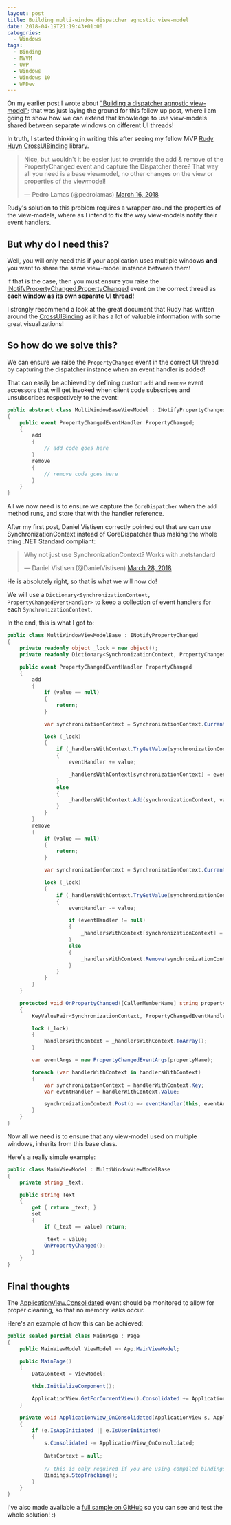 ```yaml
---
layout: post
title: Building multi-window dispatcher agnostic view-model
date: 2018-04-19T21:19:43+01:00
categories:
  - Windows
tags:
  - Binding
  - MVVM
  - UWP
  - Windows
  - Windows 10
  - WPDev
---
```

On my earlier post I wrote about ["Building a dispatcher agnostic view-model"](https://www.pedrolamas.com/2018/03/23/building-a-dispatcher-agnostic-view-model/); that was just laying the ground for this follow up post, where I am going to show how we can extend that knowledge to use view-models shared between separate windows on different UI threads!

In truth, I started thinking in writing this after seeing my fellow MVP [Rudy Huyn](http://www.rudyhuyn.com/) [CrossUIBinding](https://github.com/rudyhuyn/xUIBinding) library.

<blockquote class="twitter-tweet" data-lang="en"><p lang="en" dir="ltr">Nice, but wouldn&#39;t it be easier just to override the add &amp; remove of the PropertyChanged event and capture the Dispatcher there? That way all you need is a base viewmodel, no other changes on the view or properties of the viewmodel!</p>&mdash; Pedro Lamas (@pedrolamas) <a href="https://twitter.com/pedrolamas/status/974710901776535558?ref_src=twsrc%5Etfw">March 16, 2018</a></blockquote>
<script async src="https://platform.twitter.com/widgets.js" charset="utf-8"></script>

Rudy's solution to this problem requires a wrapper around the properties of the view-models, where as I intend to fix the way view-models notify their event handlers.

## But why do I need this?

Well, you will only need this if your application uses multiple windows **and** you want to share the same view-model instance between them!

if that is the case, then you must ensure you raise the [INotifyPropertyChanged.PropertyChanged](https://docs.microsoft.com/en-us/uwp/api/windows.ui.xaml.data.inotifypropertychanged.propertychanged) event on the correct thread as **each window as its own separate UI thread!**

I strongly recommend a look at the great document that Rudy has written around the [CrossUIBinding](https://github.com/rudyhuyn/xUIBinding/blob/master/README.md) as it has a lot of valuable information with some great visualizations!

## So how do we solve this?

We can ensure we raise the `PropertyChanged` event in the correct UI thread by capturing the dispatcher instance when an event handler is added!

That can easily be achieved by defining custom `add` and `remove` event accessors that will get invoked when client code subscribes and unsubscribes respectively to the event:

```csharp
public abstract class MultiWindowBaseViewModel : INotifyPropertyChanged
{
    public event PropertyChangedEventHandler PropertyChanged;
    {
        add
        {
            // add code goes here
        }
        remove
        {
            // remove code goes here
        }
    }
}
```

All we now need is to ensure we capture the `CoreDispatcher` when the `add` method runs, and store that with the handler reference.

After my first post, Daniel Vistisen correctly pointed out that we can use SynchronizationContext instead of CoreDispatcher thus making the whole thing .NET Standard compliant:

<blockquote class="twitter-tweet" data-conversation="none" data-lang="en"><p lang="en" dir="ltr">Why not just use SynchronizationContext? Works with .netstandard</p>&mdash; Daniel Vistisen (@DanielVistisen) <a href="https://twitter.com/DanielVistisen/status/979140409518641152?ref_src=twsrc%5Etfw">March 28, 2018</a></blockquote>
<script async src="https://platform.twitter.com/widgets.js" charset="utf-8"></script>

He is absolutely right, so that is what we will now do!

We will use a `Dictionary<SynchronizationContext, PropertyChangedEventHandler>` to keep a collection of event handlers for each `SynchronizationContext`.

In the end, this is what I got to:

```csharp
public class MultiWindowViewModelBase : INotifyPropertyChanged
{
    private readonly object _lock = new object();
    private readonly Dictionary<SynchronizationContext, PropertyChangedEventHandler> _handlersWithContext = new Dictionary<SynchronizationContext, PropertyChangedEventHandler>();

    public event PropertyChangedEventHandler PropertyChanged
    {
        add
        {
            if (value == null)
            {
                return;
            }

            var synchronizationContext = SynchronizationContext.Current;

            lock (_lock)
            {
                if (_handlersWithContext.TryGetValue(synchronizationContext, out PropertyChangedEventHandler eventHandler))
                {
                    eventHandler += value;

                    _handlersWithContext[synchronizationContext] = eventHandler;
                }
                else
                {
                    _handlersWithContext.Add(synchronizationContext, value);
                }
            }
        }
        remove
        {
            if (value == null)
            {
                return;
            }

            var synchronizationContext = SynchronizationContext.Current;

            lock (_lock)
            {
                if (_handlersWithContext.TryGetValue(synchronizationContext, out PropertyChangedEventHandler eventHandler))
                {
                    eventHandler -= value;

                    if (eventHandler != null)
                    {
                        _handlersWithContext[synchronizationContext] = eventHandler;
                    }
                    else
                    {
                        _handlersWithContext.Remove(synchronizationContext);
                    }
                }
            }
        }
    }

    protected void OnPropertyChanged([CallerMemberName] string propertyName = null)
    {
        KeyValuePair<SynchronizationContext, PropertyChangedEventHandler>[] handlersWithContext;

        lock (_lock)
        {
            handlersWithContext = _handlersWithContext.ToArray();
        }

        var eventArgs = new PropertyChangedEventArgs(propertyName);

        foreach (var handlerWithContext in handlersWithContext)
        {
            var synchronizationContext = handlerWithContext.Key;
            var eventHandler = handlerWithContext.Value;

            synchronizationContext.Post(o => eventHandler(this, eventArgs), null);
        }
    }
}
```

Now all we need is to ensure that any view-model used on multiple windows, inherits from this base class.

Here's a really simple example:

```csharp
public class MainViewModel : MultiWindowViewModelBase
{
    private string _text;

    public string Text
    {
        get { return _text; }
        set
        {
            if (_text == value) return;

            _text = value;
            OnPropertyChanged();
        }
    }
}
```
## Final thoughts

The [ApplicationView.Consolidated](https://docs.microsoft.com/en-us/uwp/api/windows.ui.viewmanagement.applicationview.consolidated) event should be monitored to allow for proper cleaning, so that no memory leaks occur.

Here's an example of how this can be achieved:

```csharp
public sealed partial class MainPage : Page
{
    public MainViewModel ViewModel => App.MainViewModel;

    public MainPage()
    {
        DataContext = ViewModel;

        this.InitializeComponent();

        ApplicationView.GetForCurrentView().Consolidated += ApplicationView_OnConsolidated;
    }

    private void ApplicationView_OnConsolidated(ApplicationView s, ApplicationViewConsolidatedEventArgs e)
    {
        if (e.IsAppInitiated || e.IsUserInitiated)
        {
            s.Consolidated -= ApplicationView_OnConsolidated;
            
            DataContext = null;
            
            // this is only required if you are using compiled bindings (x:Bind)
            Bindings.StopTracking();
        }
    }
}
```

I've also made available a [full sample on GitHub](https://github.com/PedroLamas/MultiWindowViewModelSample) so you can see and test the whole solution! :)